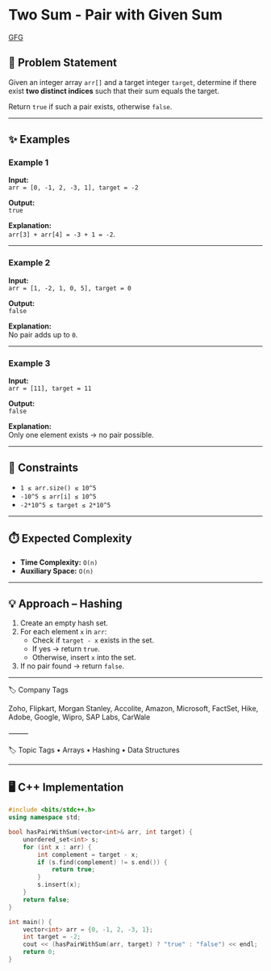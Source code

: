 # Two Sum - Pair with Given Sum

[GFG](https://www.geeksforgeeks.org/problems/key-pair5616/1)

## 📌 Problem Statement
Given an integer array `arr[]` and a target integer `target`, determine if there exist **two distinct indices** such that their sum equals the target.  

Return `true` if such a pair exists, otherwise `false`.  

---

## ✨ Examples

### Example 1
**Input:**  
`arr = [0, -1, 2, -3, 1], target = -2`  

**Output:**  
`true`  

**Explanation:**  
`arr[3] + arr[4] = -3 + 1 = -2`.

---

### Example 2
**Input:**  
`arr = [1, -2, 1, 0, 5], target = 0`  

**Output:**  
`false`  

**Explanation:**  
No pair adds up to `0`.

---

### Example 3
**Input:**  
`arr = [11], target = 11`  

**Output:**  
`false`  

**Explanation:**  
Only one element exists → no pair possible.

---

## 🎯 Constraints
- `1 ≤ arr.size() ≤ 10^5`  
- `-10^5 ≤ arr[i] ≤ 10^5`  
- `-2*10^5 ≤ target ≤ 2*10^5`

---

## ⏱️ Expected Complexity
- **Time Complexity:** `O(n)`  
- **Auxiliary Space:** `O(n)`  

---

## 💡 Approach – Hashing
1. Create an empty hash set.  
2. For each element `x` in `arr`:  
   - Check if `target - x` exists in the set.  
   - If yes → return `true`.  
   - Otherwise, insert `x` into the set.  
3. If no pair found → return `false`.  

---

🏷️ Company Tags

Zoho, Flipkart, Morgan Stanley, Accolite, Amazon, Microsoft, FactSet, Hike, Adobe, Google, Wipro, SAP Labs, CarWale

⸻

🏷️ Topic Tags
	•	Arrays
	•	Hashing
	•	Data Structures

---

## 🖥️ C++ Implementation

```cpp
#include <bits/stdc++.h>
using namespace std;

bool hasPairWithSum(vector<int>& arr, int target) {
    unordered_set<int> s;
    for (int x : arr) {
        int complement = target - x;
        if (s.find(complement) != s.end()) {
            return true;
        }
        s.insert(x);
    }
    return false;
}

int main() {
    vector<int> arr = {0, -1, 2, -3, 1};
    int target = -2;
    cout << (hasPairWithSum(arr, target) ? "true" : "false") << endl;
    return 0;
}
```